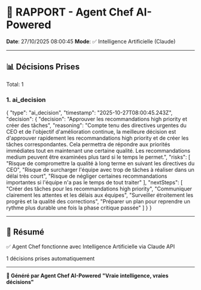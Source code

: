 # 🤖 RAPPORT - Agent Chef AI-Powered

**Date**: 27/10/2025 08:00:45
**Mode**: ✅ Intelligence Artificielle (Claude)

---

## 📊 Décisions Prises

Total: 1


### 1. ai_decision

{
  "type": "ai_decision",
  "timestamp": "2025-10-27T08:00:45.243Z",
  "decision": {
    "decision": "Approuver les recommandations high priority et créer des tâches",
    "reasoning": "Compte tenu des directives urgentes du CEO et de l'objectif d'amélioration continue, la meilleure décision est d'approuver rapidement les recommandations high priority et de créer les tâches correspondantes. Cela permettra de répondre aux priorités immédiates tout en maintenant une certaine qualité. Les recommandations medium peuvent être examinées plus tard si le temps le permet.",
    "risks": [
      "Risque de compromettre la qualité à long terme en suivant les directives du CEO",
      "Risque de surcharger l'équipe avec trop de tâches à réaliser dans un délai très court",
      "Risque de négliger certaines recommandations importantes si l'équipe n'a pas le temps de tout traiter"
    ],
    "nextSteps": [
      "Créer des tâches pour les recommandations high priority",
      "Communiquer clairement les attentes et les délais aux équipes",
      "Surveiller étroitement les progrès et la qualité des corrections",
      "Préparer un plan pour reprendre un rythme plus durable une fois la phase critique passée"
    ]
  }
}


---

## 🎯 Résumé

✅ Agent Chef fonctionne avec Intelligence Artificielle via Claude API

1 décisions prises automatiquement

---

**🤖 Généré par Agent Chef AI-Powered**
**"Vraie intelligence, vraies décisions"**

